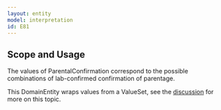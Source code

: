 ```yaml
---
layout: entity
model: interpretation
id: E81
---
```


Scope and Usage
---------------

The values of ParentalConfirmation correspond to the possible combinations of lab-confirmed confirmation of parentage. 

This DomainEntity wraps values from a ValueSet, see the [discussion](../../../user/discussion/domain_entity.html) for more on this topic.
